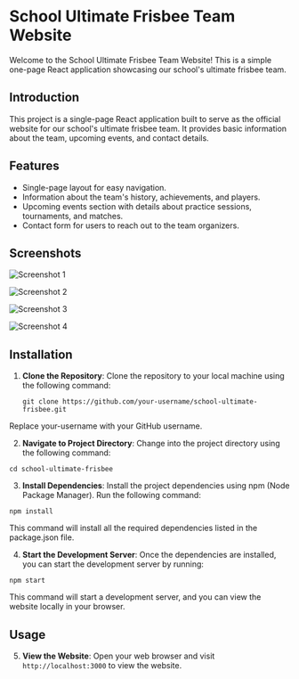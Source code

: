 # School Ultimate Frisbee Team Website

Welcome to the School Ultimate Frisbee Team Website! This is a simple one-page React application showcasing our school's ultimate frisbee team.

## Introduction

This project is a single-page React application built to serve as the official website for our school's ultimate frisbee team. It provides basic information about the team, upcoming events, and contact details.

## Features

- Single-page layout for easy navigation.
- Information about the team's history, achievements, and players.
- Upcoming events section with details about practice sessions, tournaments, and matches.
- Contact form for users to reach out to the team organizers.

## Screenshots

![Screenshot 1](https://drive.google.com/uc?export=view&id=10hWE7vayqm0ow3Lr8UsFdZw-w0WeNmv-)

![Screenshot 2](https://drive.google.com/uc?export=view&id=1MqfwNKphTJcsXH-43Egf_7wnUWOTs-Zk)

![Screenshot 3](https://drive.google.com/uc?export=view&id=1nBb7BRv4VpyeW3_mQv-XmWbm10KK0xL0)

![Screenshot 4](https://drive.google.com/uc?export=view&id=1pIwq4rel-jU71r9h9QmSXaH8E6thN8Bh)

## Installation

1. **Clone the Repository**: Clone the repository to your local machine using the following command:

   ```
   git clone https://github.com/your-username/school-ultimate-frisbee.git
   ```
Replace your-username with your GitHub username.

2. **Navigate to Project Directory**: Change into the project directory using the following command:
```
cd school-ultimate-frisbee
```
3. **Install Dependencies**: Install the project dependencies using npm (Node Package Manager). Run the following command:
```
npm install
```
This command will install all the required dependencies listed in the package.json file.

4. **Start the Development Server**: Once the dependencies are installed, you can start the development server by running:

```
npm start
```
This command will start a development server, and you can view the website locally in your browser.
## Usage

5. **View the Website**: Open your web browser and visit `http://localhost:3000` to view the website.
